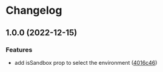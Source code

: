 # Changelog

## 1.0.0 (2022-12-15)


### Features

* add isSandbox prop to select the environment ([4016c46](https://github.com/sshahzaiib/react-alfa-payment/commit/4016c464433df31d5bd211dda378bb18a19a7483))

